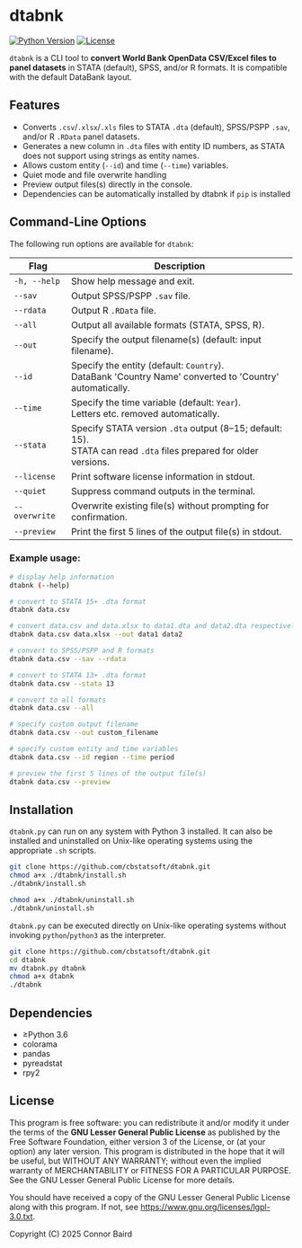 
# dtabnk

[![Python Version](https://img.shields.io/badge/python-3.6%2B-blue.svg)](https://www.python.org/downloads/release/python-360/)  [![License](https://img.shields.io/badge/license-LGPL%20v3-blue.svg)](https://www.gnu.org/licenses/lgpl-3.0.txt)  

`dtabnk` is a CLI tool to **convert World Bank OpenData CSV/Excel files to panel datasets** in STATA (default), SPSS, and/or R formats. It is compatible with the default DataBank layout.

## Features
- Converts `.csv`/`.xlsx`/`.xls` files to STATA `.dta` (default), SPSS/PSPP `.sav`, and/or R `.RData` panel datasets.
- Generates a new column in `.dta` files with entity ID numbers, as STATA does not support using strings as entity names.
- Allows custom entity (`--id`) and time (`--time`) variables.
- Quiet mode and file overwrite handling
- Preview output files(s) directly in the console.
- Dependencies can be automatically installed by dtabnk if `pip` is installed
## Command-Line Options

The following run options are available for `dtabnk`:

| Flag              | Description                                                                                                 |
|-------------------|-------------------------------------------------------------------------------------------------------------|
| `-h, --help`      | Show help message and exit.                                                                             |
| `--sav`           | Output SPSS/PSPP `.sav` file.                                                                               |
| `--rdata`         | Output R `.RData` file.                                                                                     |
| `--all`           | Output all available formats (STATA, SPSS, R).                                                              |
| `--out`       | Specify the output filename(s) (default: input filename).                                                      |
| `--id`         | Specify the entity (default: `Country`).<br>DataBank 'Country Name' converted to 'Country' automatically.                 |
| `--time`     | Specify the time variable (default: `Year`).<br>Letters etc. removed automatically.                 |
| `--stata`   | Specify STATA version `.dta` output (8–15; default: 15).<br>STATA can read `.dta` files prepared for older versions. |
| `--license`       | Print software license information in stdout.                                                                  |
| `--quiet`         | Suppress command outputs in the terminal.                                                   |
| `--overwrite`     | Overwrite existing file(s) without prompting for confirmation.                                               |
| `--preview`       | Print the first 5 lines of the output file(s) in stdout.                            |

### Example usage:

```bash
# display help information
dtabnk (--help)

# convert to STATA 15+ .dta format
dtabnk data.csv

# convert data.csv and data.xlsx to data1.dta and data2.dta respectively
dtabnk data.csv data.xlsx --out data1 data2

# convert to SPSS/PSPP and R formats
dtabnk data.csv --sav --rdata

# convert to STATA 13+ .dta format
dtabnk data.csv --stata 13

# convert to all formats
dtabnk data.csv --all

# specify custom output filename
dtabnk data.csv --out custom_filename

# specify custom entity and time variables
dtabnk data.csv --id region --time period

# preview the first 5 lines of the output file(s)
dtabnk data.csv --preview
```
## Installation
`dtabnk.py` can run on any system with Python 3 installed. It can also be installed and uninstalled on Unix-like operating systems using the appropriate `.sh` scripts.
```bash
git clone https://github.com/cbstatsoft/dtabnk.git
chmod a+x ./dtabnk/install.sh
./dtabnk/install.sh

chmod a+x ./dtabnk/uninstall.sh
./dtabnk/uninstall.sh
```
`dtabnk.py` can be executed directly on Unix-like operating systems without invoking `python`/`python3` as the interpreter.
```bash
git clone https://github.com/cbstatsoft/dtabnk.git
cd dtabnk
mv dtabnk.py dtabnk
chmod a+x dtabnk
./dtabnk
```
## Dependencies
- ≥Python 3.6
- colorama
- pandas
- pyreadstat
- rpy2
## License
This program is free software: you can redistribute it and/or modify it under the terms of the **GNU Lesser General Public License** as published by the Free Software Foundation, either version 3 of the License, or (at your option) any later version. This program is distributed in the hope that it will be useful, but WITHOUT ANY WARRANTY; without even the implied warranty of MERCHANTABILITY or FITNESS FOR A PARTICULAR PURPOSE. See the GNU Lesser General Public License for more details.

You should have received a copy of the GNU Lesser General Public License along with this program. If not, see <https://www.gnu.org/licenses/lgpl-3.0.txt>.

Copyright (C) 2025 Connor Baird
